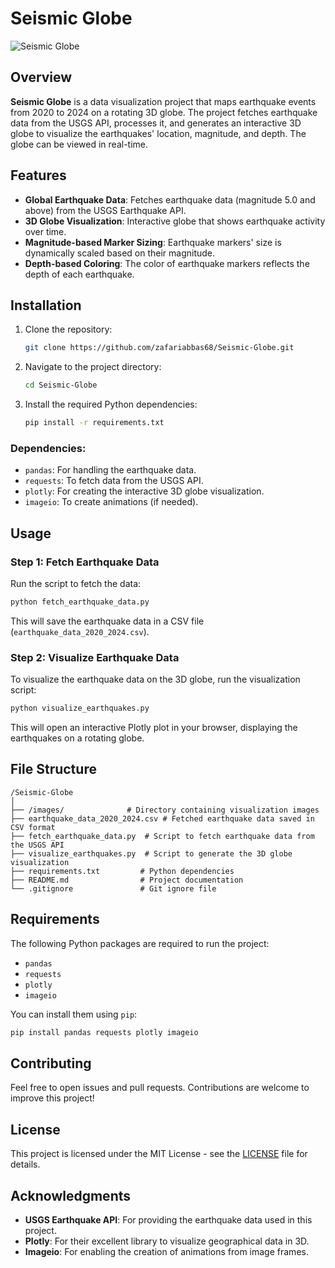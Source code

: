 
# Seismic Globe

![Seismic Globe](images/frame_649.png)

## Overview

**Seismic Globe** is a data visualization project that maps earthquake events from 2020 to 2024 on a rotating 3D globe. The project fetches earthquake data from the USGS API, processes it, and generates an interactive 3D globe to visualize the earthquakes' location, magnitude, and depth. The globe can be viewed in real-time.

## Features

- **Global Earthquake Data**: Fetches earthquake data (magnitude 5.0 and above) from the USGS Earthquake API.
- **3D Globe Visualization**: Interactive globe that shows earthquake activity over time.
- **Magnitude-based Marker Sizing**: Earthquake markers' size is dynamically scaled based on their magnitude.
- **Depth-based Coloring**: The color of earthquake markers reflects the depth of each earthquake.

## Installation

1. Clone the repository:
   ```bash
   git clone https://github.com/zafariabbas68/Seismic-Globe.git
   ```

2. Navigate to the project directory:
   ```bash
   cd Seismic-Globe
   ```

3. Install the required Python dependencies:
   ```bash
   pip install -r requirements.txt
   ```

### Dependencies:
- `pandas`: For handling the earthquake data.
- `requests`: To fetch data from the USGS API.
- `plotly`: For creating the interactive 3D globe visualization.
- `imageio`: To create animations (if needed).

## Usage

### Step 1: Fetch Earthquake Data

Run the script to fetch the data:
```bash
python fetch_earthquake_data.py
```

This will save the earthquake data in a CSV file (`earthquake_data_2020_2024.csv`).

### Step 2: Visualize Earthquake Data

To visualize the earthquake data on the 3D globe, run the visualization script:
```bash
python visualize_earthquakes.py
```

This will open an interactive Plotly plot in your browser, displaying the earthquakes on a rotating globe.

## File Structure

```
/Seismic-Globe
│
├── /images/              # Directory containing visualization images
├── earthquake_data_2020_2024.csv # Fetched earthquake data saved in CSV format
├── fetch_earthquake_data.py  # Script to fetch earthquake data from the USGS API
├── visualize_earthquakes.py  # Script to generate the 3D globe visualization
├── requirements.txt         # Python dependencies
├── README.md                # Project documentation
└── .gitignore               # Git ignore file
```

## Requirements

The following Python packages are required to run the project:

- `pandas`
- `requests`
- `plotly`
- `imageio`

You can install them using `pip`:

```bash
pip install pandas requests plotly imageio
```

## Contributing

Feel free to open issues and pull requests. Contributions are welcome to improve this project!

## License

This project is licensed under the MIT License - see the [LICENSE](LICENSE) file for details.

## Acknowledgments

- **USGS Earthquake API**: For providing the earthquake data used in this project.
- **Plotly**: For their excellent library to visualize geographical data in 3D.
- **Imageio**: For enabling the creation of animations from image frames.
```
